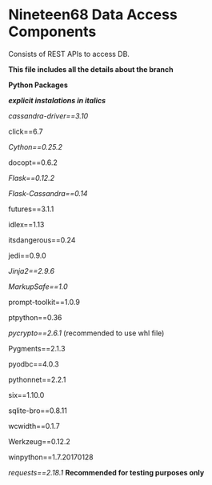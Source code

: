 # Nineteen68 Data Access Components

Consists of REST APIs to access DB.

**This file includes all the details about the branch**

**Python Packages**

**_explicit instalations in italics_**

*cassandra-driver==3.10*

click==6.7

*Cython==0.25.2*

docopt==0.6.2

*Flask==0.12.2*

*Flask-Cassandra==0.14*

futures==3.1.1

idlex==1.13

itsdangerous==0.24

jedi==0.9.0

*Jinja2==2.9.6*

*MarkupSafe==1.0*

prompt-toolkit==1.0.9

ptpython==0.36

*pycrypto==2.6.1* (recommended to use whl file)

Pygments==2.1.3

pyodbc==4.0.3

pythonnet==2.2.1

six==1.10.0

sqlite-bro==0.8.11

wcwidth==0.1.7

Werkzeug==0.12.2

winpython==1.7.20170128

*requests==2.18.1* **Recommended for testing purposes only**


